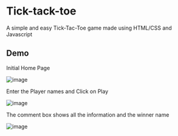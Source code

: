 # Tick-tack-toe
A simple and easy Tick-Tac-Toe game made using HTML/CSS and Javascript

## Demo

Initial Home Page

![image](https://user-images.githubusercontent.com/74851427/162140966-431e1420-f95b-41c0-90ab-6b4770af848f.png)

Enter the Player names and Click on Play

![image](https://user-images.githubusercontent.com/74851427/162141122-f536e569-990f-47aa-ae82-b46555944bf1.png)

The comment box shows all the information and the winner name

![image](https://user-images.githubusercontent.com/74851427/162141227-21e3ef03-8d5f-4171-90bf-ce6aa84c5a97.png)

